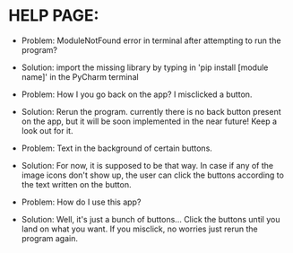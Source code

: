 # HELP PAGE:

- Problem: ModuleNotFound error in terminal after attempting to run the program?
- Solution: import the missing library by typing in 'pip install [module name]' in the PyCharm terminal

- Problem: How I you go back on the app? I misclicked a button.
- Solution: Rerun the program. currently there is no back button present on the app, but it will be soon implemented in the near future! Keep a look out for it.

- Problem: Text in the background of certain buttons.
- Solution: For now, it is supposed to be that way. In case if any of the image icons don't show up, the user can click the buttons according to the text written on the button.

- Problem: How do I use this app?
- Solution: Well, it's just a bunch of buttons... Click the buttons until you land on what you want. If you misclick, no worries just rerun the program again.
